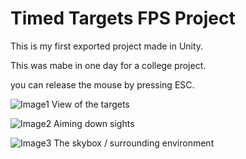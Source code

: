 # Timed Targets FPS Project

This is my first exported project made in Unity.

This was mabe in one day for a college project.



you can release the mouse by pressing ESC.


![Image1](https://github.com/etnishi/Portfolio/blob/main/TimedTargets/2022-05-15%2017_05_15-Shooter%20Example.png?raw=true)
View of the targets

![Image2](https://github.com/etnishi/Portfolio/blob/main/TimedTargets/2022-05-15%2017_06_35-Shooter%20Example.png?raw=true)
Aiming down sights

![Image3](https://github.com/etnishi/Portfolio/blob/main/TimedTargets/2022-05-15%2017_07_10-Shooter%20Example.png?raw=true)
The skybox / surrounding environment 
